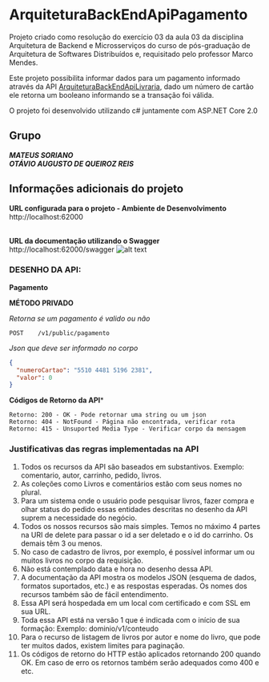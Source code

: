 # ArquiteturaBackEndApiPagamento
Projeto criado como resolução do exercício 03 da aula 03 da disciplina Arquitetura de Backend e Microsserviços do curso de pós-graduação de Arquitetura de Softwares Distribuídos e, requisitado pelo professor Marco Mendes.

Este projeto possibilita informar dados para um pagamento informado através da API [ArquiteturaBackEndApiLivraria](https://github.com/otavioreis/ArquiteturaBackEndApiLivraria), dado um número de cartão ele retorna um booleano informando se a transação foi válida.

O projeto foi desenvolvido utilizando c# juntamente com ASP.NET Core 2.0

## Grupo
**_MATEUS SORIANO_** <br />
**_OTÁVIO AUGUSTO DE QUEIROZ REIS_**

## Informações adicionais do projeto

**URL configurada para o projeto - Ambiente de Desenvolvimento**<br />
http://localhost:62000</br></br>

**URL da documentação utilizando o Swagger**<br />
http://localhost:62000/swagger
![alt text](https://i.snag.gy/oWndi0.jpg)


### DESENHO DA API:


**Pagamento**

**MÉTODO PRIVADO**

*Retorna se um pagamento é valido ou não*
```
POST	/v1/public/pagamento
```

*Json que deve ser informado no corpo*
```json
{
  "numeroCartao": "5510 4481 5196 2381",
  "valor": 0
}
```


**Códigos de Retorno da API***
```
Retorno: 200 - OK - Pode retornar uma string ou um json
Retorno: 404 - NotFound - Página não encontrada, verificar rota
Retorno: 415 - Unsuported Media Type - Verificar corpo da mensagem
```

### Justificativas das regras implementadas na API
1) Todos os recursos da API são baseados em substantivos. Exemplo: comentario, autor, carrinho, pedido, livros.
2) As coleções como Livros e comentários estão com seus nomes no plural.
3) Para um sistema onde o usuário pode pesquisar livros, fazer compra e olhar status do pedido essas entidades descritas no desenho da API suprem a necessidade do negócio.
4) Todos os nossos recursos são mais simples. Temos no máximo 4 partes na URI de delete para passar o id a ser deletado e o id do carrinho. Os demais têm 3 ou menos.
5) No caso de cadastro de livros, por exemplo, é possível informar um ou muitos livros no corpo da requisição.
6) Não está contemplado data e hora no desenho dessa API.
7) A documentação da API mostra os modelos JSON (esquema de dados, formatos suportados, etc.) e as respostas esperadas. Os nomes dos recursos também são de fácil entendimento.
8) Essa API será hospedada em um local com certificado e com SSL em sua URL.
9) Toda essa API está na versão 1 que é indicada com o início de sua formação: Exemplo: dominio/v1/conteudo
10) Para o recurso de listagem de livros por autor e nome do livro, que pode ter muitos dados, existem limites para paginação.
11) Os códigos de retorno do HTTP estão aplicados retornando 200 quando OK. Em caso de erro os retornos também serão adequados como 400 e etc.
